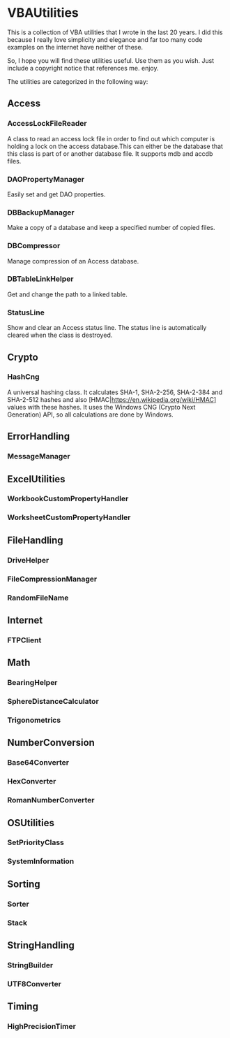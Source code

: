 # VBAUtilities

This is a collection of VBA utilities that I wrote in the last 20 years. I did this because I really love simplicity and elegance and far too many code examples on the internet have neither of these. 

So, I hope you will find these utilities useful. Use them as you wish. Just include a copyright notice that references me. enjoy.

The utilities are categorized in the following way:

## Access

### AccessLockFileReader

A class to read an access lock file in order to find out which computer is holding a lock on the access database.This can either be the database that this class is part of or another database file. It supports mdb and accdb files.

### DAOPropertyManager

Easily set and get DAO properties.

### DBBackupManager

Make a copy of a database and keep a specified number of copied files.

### DBCompressor

Manage compression of an Access database.

### DBTableLinkHelper

Get and change the path to a linked table.

### StatusLine

Show and clear an Access status line. The status line is automatically cleared when the class is destroyed.

## Crypto

### HashCng

A universal hashing class. It calculates SHA-1, SHA-2-256, SHA-2-384 and SHA-2-512 hashes and also [HMAC|https://en.wikipedia.org/wiki/HMAC] values with these hashes. It uses  the Windows CNG (Crypto Next Generation) API, so all calculations are done by Windows.

## ErrorHandling

### MessageManager

## ExcelUtilities

### WorkbookCustomPropertyHandler

### WorksheetCustomPropertyHandler

## FileHandling

### DriveHelper

### FileCompressionManager

### RandomFileName

## Internet

### FTPClient

## Math

### BearingHelper

### SphereDistanceCalculator

### Trigonometrics

## NumberConversion

### Base64Converter

### HexConverter

### RomanNumberConverter

## OSUtilities

### SetPriorityClass

### SystemInformation

## Sorting

### Sorter

### Stack

## StringHandling

### StringBuilder

### UTF8Converter

## Timing

### HighPrecisionTimer
